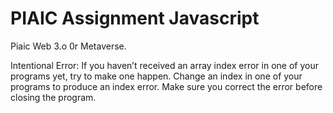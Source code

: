 # PIAIC Assignment Javascript

Piaic Web 3.o 0r Metaverse.

Intentional Error: If you haven’t received an array index error in one of your programs yet,
 try to make one happen. Change an index in one of your programs
to produce an index error. Make sure you correct the error before closing the program.